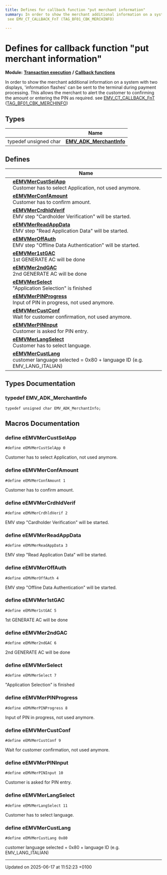 ```yaml
---
title: Defines for callback function "put merchant information"
summary: In order to show the merchant additional information on a system with two displays, 'information flashes' can be sent to the terminal during payment processing. This allows the merchant to alert the customer to confirming the amount or entering the PIN as required. 
 see EMV_CT_CALLBACK_FnT (TAG_BF01_CBK_MERCHINFO) 

---
```


# Defines for callback function "put merchant information"

**Module:** **[Transaction execution](group___a_d_k___t_r_x___e_x_e_c.md)** **/** **[Callback functions](group___t_l_v___c_a_l_l_b_c_k.md)**

In order to show the merchant additional information on a system with two displays, 'information flashes' can be sent to the terminal during payment processing. This allows the merchant to alert the customer to confirming the amount or entering the PIN as required.    see [EMV_CT_CALLBACK_FnT]() ([TAG_BF01_CBK_MERCHINFO](group___c_b_c_k___f_c_t___t_a_g_s.md#define-tag-bf01-cbk-merchinfo)) 

## Types

|                | Name           |
| -------------- | -------------- |
| typedef unsigned char | **[EMV_ADK_MerchantInfo](group___m_e_r_c_h___i_n_f_o.md#typedef-emv-adk-merchantinfo)**  |

## Defines

|                | Name           |
| -------------- | -------------- |
|  | **[eEMVMerCustSelApp](group___m_e_r_c_h___i_n_f_o.md#define-eemvmercustselapp)** <br>Customer has to select Application, not used anymore.  |
|  | **[eEMVMerConfAmount](group___m_e_r_c_h___i_n_f_o.md#define-eemvmerconfamount)** <br>Customer has to confirm amount.  |
|  | **[eEMVMerCrdhldVerif](group___m_e_r_c_h___i_n_f_o.md#define-eemvmercrdhldverif)** <br>EMV step "Cardholder Verification" will be started.  |
|  | **[eEMVMerReadAppData](group___m_e_r_c_h___i_n_f_o.md#define-eemvmerreadappdata)** <br>EMV step "Read Application Data" will be started.  |
|  | **[eEMVMerOffAuth](group___m_e_r_c_h___i_n_f_o.md#define-eemvmeroffauth)** <br>EMV step "Offline Data Authentication" will be started.  |
|  | **[eEMVMer1stGAC](group___m_e_r_c_h___i_n_f_o.md#define-eemvmer1stgac)** <br>1st GENERATE AC will be done  |
|  | **[eEMVMer2ndGAC](group___m_e_r_c_h___i_n_f_o.md#define-eemvmer2ndgac)** <br>2nd GENERATE AC will be done  |
|  | **[eEMVMerSelect](group___m_e_r_c_h___i_n_f_o.md#define-eemvmerselect)** <br>"Application Selection" is finished  |
|  | **[eEMVMerPINProgress](group___m_e_r_c_h___i_n_f_o.md#define-eemvmerpinprogress)** <br>Input of PIN in progress, not used anymore.  |
|  | **[eEMVMerCustConf](group___m_e_r_c_h___i_n_f_o.md#define-eemvmercustconf)** <br>Wait for customer confirmation, not used anymore.  |
|  | **[eEMVMerPINInput](group___m_e_r_c_h___i_n_f_o.md#define-eemvmerpininput)** <br>Customer is asked for PIN entry.  |
|  | **[eEMVMerLangSelect](group___m_e_r_c_h___i_n_f_o.md#define-eemvmerlangselect)** <br>Customer has to select language.  |
|  | **[eEMVMerCustLang](group___m_e_r_c_h___i_n_f_o.md#define-eemvmercustlang)** <br>customer language selected = 0x80 + language ID (e.g. EMV_LANG_ITALIAN)  |

## Types Documentation

### typedef EMV_ADK_MerchantInfo

```
typedef unsigned char EMV_ADK_MerchantInfo;
```





## Macros Documentation

### define eEMVMerCustSelApp

```
#define eEMVMerCustSelApp 0
```

Customer has to select Application, not used anymore. 

### define eEMVMerConfAmount

```
#define eEMVMerConfAmount 1
```

Customer has to confirm amount. 

### define eEMVMerCrdhldVerif

```
#define eEMVMerCrdhldVerif 2
```

EMV step "Cardholder Verification" will be started. 

### define eEMVMerReadAppData

```
#define eEMVMerReadAppData 3
```

EMV step "Read Application Data" will be started. 

### define eEMVMerOffAuth

```
#define eEMVMerOffAuth 4
```

EMV step "Offline Data Authentication" will be started. 

### define eEMVMer1stGAC

```
#define eEMVMer1stGAC 5
```

1st GENERATE AC will be done 

### define eEMVMer2ndGAC

```
#define eEMVMer2ndGAC 6
```

2nd GENERATE AC will be done 

### define eEMVMerSelect

```
#define eEMVMerSelect 7
```

"Application Selection" is finished 

### define eEMVMerPINProgress

```
#define eEMVMerPINProgress 8
```

Input of PIN in progress, not used anymore. 

### define eEMVMerCustConf

```
#define eEMVMerCustConf 9
```

Wait for customer confirmation, not used anymore. 

### define eEMVMerPINInput

```
#define eEMVMerPINInput 10
```

Customer is asked for PIN entry. 

### define eEMVMerLangSelect

```
#define eEMVMerLangSelect 11
```

Customer has to select language. 

### define eEMVMerCustLang

```
#define eEMVMerCustLang 0x80
```

customer language selected = 0x80 + language ID (e.g. EMV_LANG_ITALIAN) 



-------------------------------

Updated on 2025-06-17 at 11:52:23 +0100